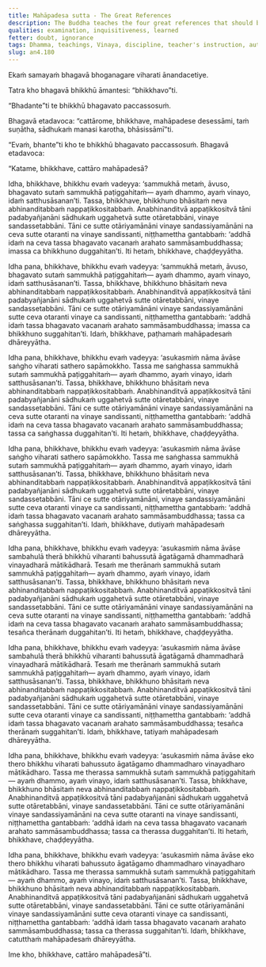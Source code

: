 ```yaml
---
title: Mahāpadesa sutta - The Great References
description: The Buddha teaches the four great references that should be kept in mind to determine the authenticity of the Dhamma, Vinaya, and the teacher's instruction.
qualities: examination, inquisitiveness, learned
fetter: doubt, ignorance
tags: Dhamma, teachings, Vinaya, discipline, teacher's instruction, authenticity, doubt, ignorance, reference, suttas, discourses, elders, bhikkhu, community, saṅgha, Ānanda Shrine, Bhoga, an, an4
slug: an4.180
---
```


Ekaṁ samayaṁ bhagavā bhoganagare viharati ānandacetiye.

Tatra kho bhagavā bhikkhū āmantesi: “bhikkhavo”ti.

“Bhadante”ti te bhikkhū bhagavato paccassosuṁ.

Bhagavā etadavoca: “cattārome, bhikkhave, mahāpadese desessāmi, taṁ suṇātha, sādhukaṁ manasi karotha, bhāsissāmī”ti.

“Evaṁ, bhante”ti kho te bhikkhū bhagavato paccassosuṁ. Bhagavā etadavoca:

“Katame, bhikkhave, cattāro mahāpadesā?

Idha, bhikkhave, bhikkhu evaṁ vadeyya: ‘sammukhā metaṁ, āvuso, bhagavato sutaṁ sammukhā paṭiggahitaṁ— ayaṁ dhammo, ayaṁ vinayo, idaṁ satthusāsanan’ti. Tassa, bhikkhave, bhikkhuno bhāsitaṁ neva abhinanditabbaṁ nappaṭikkositabbaṁ. Anabhinanditvā appaṭikkositvā tāni padabyañjanāni sādhukaṁ uggahetvā sutte otāretabbāni, vinaye sandassetabbāni. Tāni ce sutte otāriyamānāni vinaye sandassiyamānāni na ceva sutte otaranti na vinaye sandissanti, niṭṭhamettha gantabbaṁ: ‘addhā idaṁ na ceva tassa bhagavato vacanaṁ arahato sammāsambuddhassa; imassa ca bhikkhuno duggahitan’ti. Iti hetaṁ, bhikkhave, chaḍḍeyyātha.

Idha pana, bhikkhave, bhikkhu evaṁ vadeyya: ‘sammukhā metaṁ, āvuso, bhagavato sutaṁ sammukhā paṭiggahitaṁ— ayaṁ dhammo, ayaṁ vinayo, idaṁ satthusāsanan’ti. Tassa, bhikkhave, bhikkhuno bhāsitaṁ neva abhinanditabbaṁ nappaṭikkositabbaṁ. Anabhinanditvā appaṭikkositvā tāni padabyañjanāni sādhukaṁ uggahetvā sutte otāretabbāni, vinaye sandassetabbāni. Tāni ce sutte otāriyamānāni vinaye sandassiyamānāni sutte ceva otaranti vinaye ca sandissanti, niṭṭhamettha gantabbaṁ: ‘addhā idaṁ tassa bhagavato vacanaṁ arahato sammāsambuddhassa; imassa ca bhikkhuno suggahitan’ti. Idaṁ, bhikkhave, paṭhamaṁ mahāpadesaṁ dhāreyyātha.

Idha pana, bhikkhave, bhikkhu evaṁ vadeyya: ‘asukasmiṁ nāma āvāse saṅgho viharati sathero sapāmokkho. Tassa me saṅghassa sammukhā sutaṁ sammukhā paṭiggahitaṁ— ayaṁ dhammo, ayaṁ vinayo, idaṁ satthusāsanan’ti. Tassa, bhikkhave, bhikkhuno bhāsitaṁ neva abhinanditabbaṁ nappaṭikkositabbaṁ. Anabhinanditvā appaṭikkositvā tāni padabyañjanāni sādhukaṁ uggahetvā sutte otāretabbāni, vinaye sandassetabbāni. Tāni ce sutte otāriyamānāni vinaye sandassiyamānāni na ceva sutte otaranti na vinaye sandissanti, niṭṭhamettha gantabbaṁ: ‘addhā idaṁ na ceva tassa bhagavato vacanaṁ arahato sammāsambuddhassa; tassa ca saṅghassa duggahitan’ti. Iti hetaṁ, bhikkhave, chaḍḍeyyātha.

Idha pana, bhikkhave, bhikkhu evaṁ vadeyya: ‘asukasmiṁ nāma āvāse saṅgho viharati sathero sapāmokkho. Tassa me saṅghassa sammukhā sutaṁ sammukhā paṭiggahitaṁ— ayaṁ dhammo, ayaṁ vinayo, idaṁ satthusāsanan’ti. Tassa, bhikkhave, bhikkhuno bhāsitaṁ neva abhinanditabbaṁ nappaṭikkositabbaṁ. Anabhinanditvā appaṭikkositvā tāni padabyañjanāni sādhukaṁ uggahetvā sutte otāretabbāni, vinaye sandassetabbāni. Tāni ce sutte otāriyamānāni, vinaye sandassiyamānāni sutte ceva otaranti vinaye ca sandissanti, niṭṭhamettha gantabbaṁ: ‘addhā idaṁ tassa bhagavato vacanaṁ arahato sammāsambuddhassa; tassa ca saṅghassa suggahitan’ti. Idaṁ, bhikkhave, dutiyaṁ mahāpadesaṁ dhāreyyātha.

Idha pana, bhikkhave, bhikkhu evaṁ vadeyya: ‘asukasmiṁ nāma āvāse sambahulā therā bhikkhū viharanti bahussutā āgatāgamā dhammadharā vinayadharā mātikādharā. Tesaṁ me therānaṁ sammukhā sutaṁ sammukhā paṭiggahitaṁ— ayaṁ dhammo, ayaṁ vinayo, idaṁ satthusāsanan’ti. Tassa, bhikkhave, bhikkhuno bhāsitaṁ neva abhinanditabbaṁ nappaṭikkositabbaṁ. Anabhinanditvā appaṭikkositvā tāni padabyañjanāni sādhukaṁ uggahetvā sutte otāretabbāni, vinaye sandassetabbāni. Tāni ce sutte otāriyamānāni vinaye sandassiyamānāni na ceva sutte otaranti na vinaye sandissanti, niṭṭhamettha gantabbaṁ: ‘addhā idaṁ na ceva tassa bhagavato vacanaṁ arahato sammāsambuddhassa; tesañca therānaṁ duggahitan’ti. Iti hetaṁ, bhikkhave, chaḍḍeyyātha.

Idha pana, bhikkhave, bhikkhu evaṁ vadeyya: ‘asukasmiṁ nāma āvāse sambahulā therā bhikkhū viharanti bahussutā āgatāgamā dhammadharā vinayadharā mātikādharā. Tesaṁ me therānaṁ sammukhā sutaṁ sammukhā paṭiggahitaṁ— ayaṁ dhammo, ayaṁ vinayo, idaṁ satthusāsanan’ti. Tassa, bhikkhave, bhikkhuno bhāsitaṁ neva abhinanditabbaṁ nappaṭikkositabbaṁ. Anabhinanditvā appaṭikkositvā tāni padabyañjanāni sādhukaṁ uggahetvā sutte otāretabbāni, vinaye sandassetabbāni. Tāni ce sutte otāriyamānāni vinaye sandassiyamānāni sutte ceva otaranti vinaye ca sandissanti, niṭṭhamettha gantabbaṁ: ‘addhā idaṁ tassa bhagavato vacanaṁ arahato sammāsambuddhassa; tesañca therānaṁ suggahitan’ti. Idaṁ, bhikkhave, tatiyaṁ mahāpadesaṁ dhāreyyātha.

Idha pana, bhikkhave, bhikkhu evaṁ vadeyya: ‘asukasmiṁ nāma āvāse eko thero bhikkhu viharati bahussuto āgatāgamo dhammadharo vinayadharo mātikādharo. Tassa me therassa sammukhā sutaṁ sammukhā paṭiggahitaṁ— ayaṁ dhammo, ayaṁ vinayo, idaṁ satthusāsanan’ti. Tassa, bhikkhave, bhikkhuno bhāsitaṁ neva abhinanditabbaṁ nappaṭikkositabbaṁ. Anabhinanditvā appaṭikkositvā tāni padabyañjanāni sādhukaṁ uggahetvā sutte otāretabbāni, vinaye sandassetabbāni. Tāni ce sutte otāriyamānāni vinaye sandassiyamānāni na ceva sutte otaranti na vinaye sandissanti, niṭṭhamettha gantabbaṁ: ‘addhā idaṁ na ceva tassa bhagavato vacanaṁ arahato sammāsambuddhassa; tassa ca therassa duggahitan’ti. Iti hetaṁ, bhikkhave, chaḍḍeyyātha.

Idha pana, bhikkhave, bhikkhu evaṁ vadeyya: ‘asukasmiṁ nāma āvāse eko thero bhikkhu viharati bahussuto āgatāgamo dhammadharo vinayadharo mātikādharo. Tassa me therassa sammukhā sutaṁ sammukhā paṭiggahitaṁ— ayaṁ dhammo, ayaṁ vinayo, idaṁ satthusāsanan’ti. Tassa, bhikkhave, bhikkhuno bhāsitaṁ neva abhinanditabbaṁ nappaṭikkositabbaṁ. Anabhinanditvā appaṭikkositvā tāni padabyañjanāni sādhukaṁ uggahetvā sutte otāretabbāni, vinaye sandassetabbāni. Tāni ce sutte otāriyamānāni vinaye sandassiyamānāni sutte ceva otaranti vinaye ca sandissanti, niṭṭhamettha gantabbaṁ: ‘addhā idaṁ tassa bhagavato vacanaṁ arahato sammāsambuddhassa; tassa ca therassa suggahitan’ti. Idaṁ, bhikkhave, catutthaṁ mahāpadesaṁ dhāreyyātha.

Ime kho, bhikkhave, cattāro mahāpadesā”ti.
